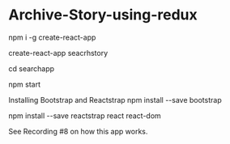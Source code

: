 # Archive-Story-using-redux
npm i -g create-react-app

create-react-app seacrhstory

cd searchapp

npm start


Installing Bootstrap and Reactstrap
npm install --save bootstrap

npm install --save reactstrap react react-dom

See Recording #8 on how this app works.
